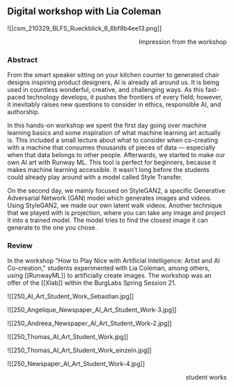 ## Digital workshop with Lia Coleman

![[csm_210329_BLFS_Rueckblick_6_6bf8b4ee13.png]]


<div style="text-align:right"> Impression from the workshop </div>

### Abstract

From the smart speaker sitting on your kitchen counter to generated chair designs inspiring product designers, AI is already all around us. It is being used in countless wonderful, creative, and challenging ways. As this fast-paced technology develops, it pushes the frontiers of every field; however, it inevitably raises new questions to consider in ethics, responsible AI, and authorship.

In this hands-on workshop we spent the first day going over machine learning basics and some inspiration of what machine learning art actually is. This included a small lecture about what to consider when co-creating with a machine that consumes thousands of pieces of data — especially when that data belongs to other people. Afterwards, we started to make our own AI art with Runway ML. This tool is perfect for beginners, because it makes machine learning accessible. It wasn’t long before the students could already play around with a model called Style Transfer.

On the second day, we mainly focused on StyleGAN2, a specific Generative Adversarial Network (GAN) model which generates images and videos. Using StyleGAN2, we made our own latent walk videos. Another technique that we played with is projection, where you can take any image and project it into a trained model. The model tries to find the closest image it can generate to the one you chose.

### Review

In the workshop "How to Play Nice with Artificial Intelligence: Artist and AI Co-creation," students experimented with Lia Coleman, among others, using [[RunwayML]] to artificially create images. The workshop was an offer of the [[Xlab]] within the BurgLabs Spring Session 21.


![[250_AI_Art_Student_Work_Sebastian.jpg]]

![[250_Angelique_Newspaper_AI_Art_Student_Work-3.jpg]]

![[250_Andreea_Newspaper_AI_Art_Student_Work-2.jpg]]

![[250_Thomas_AI_Art_Student_Work.jpg]]

![[250_Thomas_AI_Art_Student_Work_einzeln.jpg]]

![[250_Newspaper_AI_Art_Student_Work-4.jpg]]

<div style="text-align:right"> student works </div>

